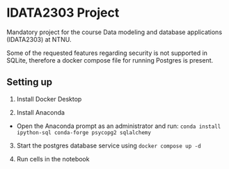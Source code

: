 # IDATA2303 Project

Mandatory project for the course Data modeling and database applications (IDATA2303) at NTNU.

Some of the requested features regarding security is not supported in SQLite, therefore a docker compose file for running Postgres is present. 

## Setting up

1. Install Docker Desktop

2. Install Anaconda
  - Open the Anaconda prompt as an administrator and run: `conda install ipython-sql conda-forge psycopg2 sqlalchemy`

3. Start the postgres database service using `docker compose up -d`

4. Run cells in the notebook
